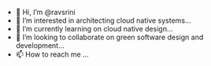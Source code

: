 - 👋 Hi, I’m @ravsrini
- 👀 I’m interested in architecting cloud native systems...
- 🌱 I’m currently learning on cloud native design...
- 💞️ I’m looking to collaborate on green software design and development...
- 📫 How to reach me ...

<!---
ravsrini/ravsrini is a ✨ special ✨ repository because its `README.md` (this file) appears on your GitHub profile.
You can click the Preview link to take a look at your changes.
--->
